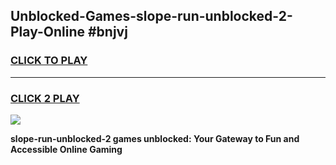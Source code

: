 
## Unblocked-Games-slope-run-unblocked-2-Play-Online #bnjvj
<h3>
<a href="https://news.freeplayer.one?title=slope-run-unblocked-2&ref=3">CLICK TO PLAY</a></h3>
<hr>

<h3>
<a href="https://news.freeplayer.one?title=slope-run-unblocked-2&ref=3">CLICK 2 PLAY</a>
  
</h3>

<a href="https://news.freeplayer.one?title=slope-run-unblocked-2&ref=3"><img src="https://clearcache.store/games.png"></a>


**slope-run-unblocked-2 games unblocked: Your Gateway to Fun and Accessible Online Gaming**
